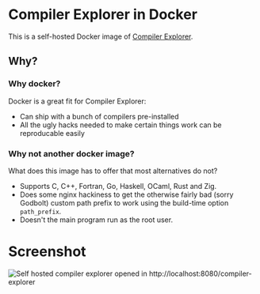 # Compiler Explorer in Docker

This is a self-hosted Docker image of [Compiler Explorer](https://github.com/mattgodbolt/compiler-explorer/).

## Why?

### Why docker?

Docker is a great fit for Compiler Explorer:

 - Can ship with a bunch of compilers pre-installed
 - All the ugly hacks needed to make certain things work can be reproducable
   easily

### Why not another docker image?

What does this image has to offer that most alternatives do not?

 - Supports C, C++, Fortran, Go, Haskell, OCaml, Rust and Zig.
 - Does some nginx hackiness to get the otherwise fairly bad (sorry Godbolt)
   custom path prefix to work using the build-time option `path_prefix`.
 - Doesn't the main program run as the root user.

# Screenshot

![Self hosted compiler explorer opened in http://localhost:8080/compiler-explorer](https://i.imgur.com/aDLrvjL.png)
